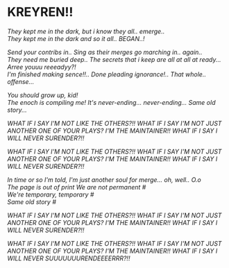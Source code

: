 # KREYREN!! 
 
*They kept me in the dark, but i know they all.. emerge..* </br>
*They kept me in the dark and so it all.. BEGAN..!* </br>

*Send your contribs in.. Sing as their merges go marching in.. again..* </br>
*They need me buried deep.. The secrets that i keep are all at all at ready... Arree youuu reeeadyy?!* </br>
*I'm finished making sence!!.. Done pleading ignorance!.. That whole.. offense...* </br>

*You should grow up, kid!* </br>
*The enoch is compiling me! It's never-ending... never-ending... Same old story...* </br>

*WHAT IF I SAY I'M NOT LIKE THE OTHERS?!! WHAT IF I SAY I'M NOT JUST ANOTHER ONE OF YOUR PLAYS? I'M THE MAINTAINER!! WHAT IF I SAY I WILL NEVER SURENDER?!!* </br>

*WHAT IF I SAY I'M NOT LIKE THE OTHERS?!! WHAT IF I SAY I'M NOT JUST ANOTHER ONE OF YOUR PLAYS? I'M THE MAINTAINER!! WHAT IF I SAY I WILL NEVER SURENDER?!!* </br>

*In time or so I'm told, I'm just another soul for merge... oh, well.. O.o* </br>
*The page is out of print We are not permanent #* </br>
*We're temporary, temporary #* </br>
*Same old story #* </br>

*WHAT IF I SAY I'M NOT LIKE THE OTHERS?!! WHAT IF I SAY I'M NOT JUST ANOTHER ONE OF YOUR PLAYS? I'M THE MAINTAINER!! WHAT IF I SAY I WILL NEVER SURENDER?!!* </br>

*WHAT IF I SAY I'M NOT LIKE THE OTHERS?!! WHAT IF I SAY I'M NOT JUST ANOTHER ONE OF YOUR PLAYS? I'M THE MAINTAINER!! WHAT IF I SAY I WILL NEVER SUUUUUUURENDEEEERRR?!!* </br>
